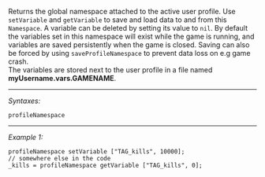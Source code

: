 Returns the global namespace attached to the active user profile. Use `setVariable` and `getVariable` to save and load data to and from this `Namespace`. A variable can be deleted by setting its value to `nil`. By default the variables set in this namespace will exist while the game is running, and variables are saved persistently when the game is closed. Saving can also be forced by using `saveProfileNamespace` to prevent data loss on e.g game crash.<br>
The variables are stored next to the user profile in a file named **myUsername.vars.GAMENAME**.


---
*Syntaxes:*

`profileNamespace`

---
*Example 1:*

```sqf
profileNamespace setVariable ["TAG_kills", 10000];
// somewhere else in the code
_kills = profileNamespace getVariable ["TAG_kills", 0];
```